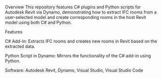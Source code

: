 Overview
This repository features C# plugins and Python scripts for Autodesk Revit via Dynamo, demonstrating how to extract IFC rooms from a user-selected model and create corresponding rooms in the host Revit model using both C# and Python.

Features

C# Add-In: Extracts IFC rooms and creates new rooms in Revit based on the extracted data.

Python Script in Dynamo: Mirrors the functionality of the C# add-in using Python.

Software: 
Autodesk Revit,
Dynamo,
Visual Studio,
Visual Studio Code
